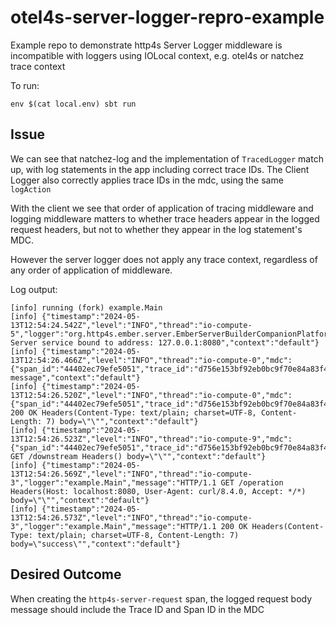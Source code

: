 # otel4s-server-logger-repro-example

Example repo to demonstrate http4s Server Logger middleware
is incompatible with loggers using IOLocal context, e.g. otel4s or natchez trace
context

To run:

```
env $(cat local.env) sbt run
```

## Issue

We can see that natchez-log and the implementation of `TracedLogger` match up,
with log statements in the app including correct trace IDs. The Client Logger
also correctly applies trace IDs in the mdc, using the same `logAction`

With the client we see that order of application of tracing middleware and
logging middleware matters to whether trace headers appear in the logged request headers, but not to whether they appear in the log statement's MDC.

However the server logger does not apply any trace context, regardless of any
order of application of middleware.

Log output:
```
[info] running (fork) example.Main
[info] {"timestamp":"2024-05-13T12:54:24.542Z","level":"INFO","thread":"io-compute-5","logger":"org.http4s.ember.server.EmberServerBuilderCompanionPlatform","message":"Ember-Server service bound to address: 127.0.0.1:8080","context":"default"}
[info] {"timestamp":"2024-05-13T12:54:26.466Z","level":"INFO","thread":"io-compute-0","mdc":{"span_id":"44402ec79efe5051","trace_id":"d756e153bf92eb0bc9f70e84a83f4364"},"logger":"example.Main","message":"log message","context":"default"}
[info] {"timestamp":"2024-05-13T12:54:26.520Z","level":"INFO","thread":"io-compute-0","mdc":{"span_id":"44402ec79efe5051","trace_id":"d756e153bf92eb0bc9f70e84a83f4364"},"logger":"example.Main","message":"HTTP/1.1 200 OK Headers(Content-Type: text/plain; charset=UTF-8, Content-Length: 7) body=\"\"","context":"default"}
[info] {"timestamp":"2024-05-13T12:54:26.523Z","level":"INFO","thread":"io-compute-9","mdc":{"span_id":"44402ec79efe5051","trace_id":"d756e153bf92eb0bc9f70e84a83f4364"},"logger":"example.Main","message":"HTTP/1.1 GET /downstream Headers() body=\"\"","context":"default"}
[info] {"timestamp":"2024-05-13T12:54:26.569Z","level":"INFO","thread":"io-compute-3","logger":"example.Main","message":"HTTP/1.1 GET /operation Headers(Host: localhost:8080, User-Agent: curl/8.4.0, Accept: */*) body=\"\"","context":"default"}
[info] {"timestamp":"2024-05-13T12:54:26.573Z","level":"INFO","thread":"io-compute-3","logger":"example.Main","message":"HTTP/1.1 200 OK Headers(Content-Type: text/plain; charset=UTF-8, Content-Length: 7) body=\"success\"","context":"default"}
```

## Desired Outcome

When creating the `http4s-server-request` span, the logged request body message should
include the Trace ID and Span ID in the MDC

